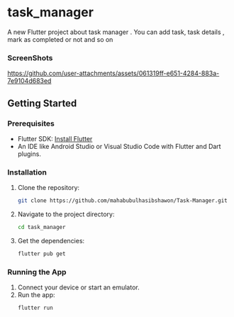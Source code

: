 # task_manager

A new Flutter project about task manager . You can add task, task details , mark as completed or not and so on



### ScreenShots
https://github.com/user-attachments/assets/061319ff-e651-4284-883a-7e9104d683ed

## Getting Started

### Prerequisites

- Flutter SDK: [Install Flutter](https://flutter.dev/docs/get-started/install)
- An IDE like Android Studio or Visual Studio Code with Flutter and Dart plugins.

### Installation

1. Clone the repository:
    ```bash
    git clone https://github.com/mahabubulhasibshawon/Task-Manager.git
    ```
2. Navigate to the project directory:
    ```bash
    cd task_manager
    ```
3. Get the dependencies:
    ```bash
    flutter pub get
    ```

### Running the App

1. Connect your device or start an emulator.
2. Run the app:
    ```bash
    flutter run
    ```

